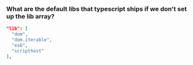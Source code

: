 ### What are the default libs that typescript ships if we don't set up the lib array?
```json
"lib": [
  "dom",
  "dom.iterable",
  "es6",
  "scripthost"
],
```
